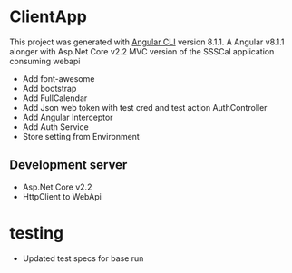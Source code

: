 # ClientApp

This project was generated with [Angular CLI](https://github.com/angular/angular-cli) version 8.1.1.
A Angular v8.1.1 alonger with Asp.Net Core v2.2 MVC version of the SSSCal application consuming webapi
- Add font-awesome
- Add bootstrap
- Add FullCalendar
- Add Json web token with test cred and test action AuthController
- Add Angular Interceptor
- Add Auth Service
- Store setting from Environment


## Development server
- Asp.Net Core v2.2
- HttpClient to WebApi


# testing
- Updated test specs for base run

